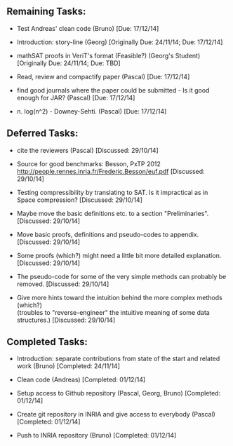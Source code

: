Remaining Tasks:
----------------

* Test Andreas' clean code (Bruno) [Due: 17/12/14]

* Introduction: story-line (Georg) [Originally Due: 24/11/14; Due: 17/12/14]

* mathSAT proofs in VeriT's format (Feasible?) (Georg's Student) [Originally Due: 24/11/14; Due: TBD]

* Read, review and compactify paper (Pascal) [Due: 17/12/14]

* find good journals where the paper could be submitted - Is it good enough for JAR? (Pascal) [Due: 17/12/14]

* n. log(n^2) - Downey-Sehti. (Pascal) [Due: 17/12/14]


Deferred Tasks:
---------------

* cite the reviewers (Pascal) [Discussed: 29/10/14]

* Source for good benchmarks: Besson, PxTP 2012 http://people.rennes.inria.fr/Frederic.Besson/euf.pdf [Discussed: 29/10/14]

* Testing compressibility by translating to SAT. Is it impractical as in Space compression? [Discussed: 29/10/14]

* Maybe move the basic definitions etc. to a section "Preliminaries". [Discussed: 29/10/14]

* Move basic proofs, definitions and pseudo-codes to appendix. [Discussed: 29/10/14]

* Some proofs (which?) might need a little bit more detailed explanation. [Discussed: 29/10/14]

* The pseudo-code for some of the very simple methods can probably be 
removed. [Discussed: 29/10/14]

* Give more hints toward the intuition behind the more complex methods (which?)  
(troubles to "reverse-engineer" the intuitive meaning of some data structures.) [Discussed: 29/10/14]



Completed Tasks:
----------------

* Introduction: separate contributions from state of the start and related work (Bruno) [Completed: 24/11/14]

* Clean code (Andreas) [Completed: 01/12/14]

* Setup access to Github repository (Pascal, Georg, Bruno) [Completed: 01/12/14]

* Create git repository in INRIA and give access to everybody (Pascal) [Completed: 01/12/14]

* Push to INRIA repository (Bruno) [Completed: 01/12/14]

